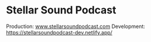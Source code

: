 # Stellar Sound Podcast

Production: www.stellarsoundpodcast.com
Development: https://stellarsoundpodcast-dev.netlify.app/
